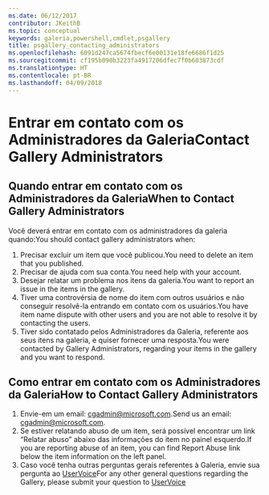 ```yaml
---
ms.date: 06/12/2017
contributor: JKeithB
ms.topic: conceptual
keywords: galeria,powershell,cmdlet,psgallery
title: psgallery_contacting_administrators
ms.openlocfilehash: 6091d247ca5674fbecf6e00131e18fe6686f1d25
ms.sourcegitcommit: cf195b090b3223fa4917206dfec7f0b603873cdf
ms.translationtype: HT
ms.contentlocale: pt-BR
ms.lasthandoff: 04/09/2018
---
```

# <a name="contact-gallery-administrators"></a><span data-ttu-id="90c13-103">Entrar em contato com os Administradores da Galeria</span><span class="sxs-lookup"><span data-stu-id="90c13-103">Contact Gallery Administrators</span></span>

## <a name="when-to-contact-gallery-administrators"></a><span data-ttu-id="90c13-104">Quando entrar em contato com os Administradores da Galeria</span><span class="sxs-lookup"><span data-stu-id="90c13-104">When to Contact Gallery Administrators</span></span>

<span data-ttu-id="90c13-105">Você deverá entrar em contato com os administradores da galeria quando:</span><span class="sxs-lookup"><span data-stu-id="90c13-105">You should contact gallery administrators when:</span></span>

1. <span data-ttu-id="90c13-106">Precisar excluir um item que você publicou.</span><span class="sxs-lookup"><span data-stu-id="90c13-106">You need to delete an item that you published.</span></span>
2. <span data-ttu-id="90c13-107">Precisar de ajuda com sua conta.</span><span class="sxs-lookup"><span data-stu-id="90c13-107">You need help with your account.</span></span>
3. <span data-ttu-id="90c13-108">Desejar relatar um problema nos itens da galeria.</span><span class="sxs-lookup"><span data-stu-id="90c13-108">You want to report an issue in the items in the gallery.</span></span>
4. <span data-ttu-id="90c13-109">Tiver uma controvérsia de nome do item com outros usuários e não conseguir resolvê-la entrando em contato com os usuários.</span><span class="sxs-lookup"><span data-stu-id="90c13-109">You have item name dispute with other users and you are not able to resolve it by contacting the users.</span></span>
5. <span data-ttu-id="90c13-110">Tiver sido contatado pelos Administradores da Galeria, referente aos seus itens na galeria, e quiser fornecer uma resposta.</span><span class="sxs-lookup"><span data-stu-id="90c13-110">You were contacted by Gallery Administrators, regarding your items in the gallery and you want to respond.</span></span>

## <a name="how-to-contact-gallery-administrators"></a><span data-ttu-id="90c13-111">Como entrar em contato com os Administradores da Galeria</span><span class="sxs-lookup"><span data-stu-id="90c13-111">How to Contact Gallery Administrators</span></span>

1. <span data-ttu-id="90c13-112">Envie-em um email: cgadmin@microsoft.com.</span><span class="sxs-lookup"><span data-stu-id="90c13-112">Send us an email: cgadmin@microsoft.com.</span></span>
2. <span data-ttu-id="90c13-113">Se estiver relatando abuso de um item, será possível encontrar um link “Relatar abuso” abaixo das informações do item no painel esquerdo.</span><span class="sxs-lookup"><span data-stu-id="90c13-113">If you are reporting abuse of an item, you can find Report Abuse link below the item information on the left panel.</span></span>
3. <span data-ttu-id="90c13-114">Caso você tenha outras perguntas gerais referentes à Galeria, envie sua pergunta ao [UserVoice](http://windowsserver.uservoice.com/forums/301869-powershell)</span><span class="sxs-lookup"><span data-stu-id="90c13-114">For any other general questions regarding the Gallery, please submit your question to [UserVoice](http://windowsserver.uservoice.com/forums/301869-powershell)</span></span>